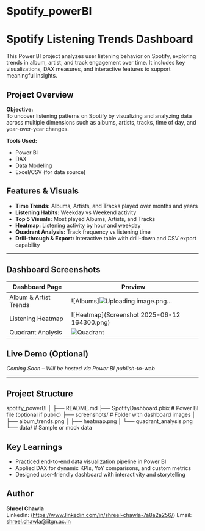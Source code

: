 # Spotify_powerBI

#  Spotify Listening Trends Dashboard

This Power BI project analyzes user listening behavior on Spotify, exploring trends in album, artist, and track engagement over time. It includes key visualizations, DAX measures, and interactive features to support meaningful insights.

## Project Overview

**Objective:**  
To uncover listening patterns on Spotify by visualizing and analyzing data across multiple dimensions such as albums, artists, tracks, time of day, and year-over-year changes.

**Tools Used:**  
- Power BI  
- DAX  
- Data Modeling  
- Excel/CSV (for data source)


##  Features & Visuals

-  **Time Trends:** Albums, Artists, and Tracks played over months and years  
-  **Listening Habits:** Weekday vs Weekend activity  
-  **Top 5 Visuals:** Most played Albums, Artists, and Tracks  
-  **Heatmap:** Listening activity by hour and weekday  
-  **Quadrant Analysis:** Track frequency vs listening time  
-  **Drill-through & Export:** Interactive table with drill-down and CSV export capability

---

##  Dashboard Screenshots

| Dashboard Page | Preview |
|----------------|---------|
| Album & Artist Trends | ![Albums]![Uploading image.png…]() |
| Listening Heatmap | ![Heatmap](Screenshot 2025-06-12 164300.png) |
| Quadrant Analysis | ![Quadrant](screenshots/quadrant_analysis.png) |



##  Live Demo (Optional)
*Coming Soon – Will be hosted via Power BI publish-to-web*

---

##  Project Structure

spotify_powerBI
│
├── README.md
├── SpotifyDashboard.pbix # Power BI file (optional if public)
├── screenshots/ # Folder with dashboard images
│ ├── album_trends.png
│ ├── heatmap.png
│ └── quadrant_analysis.png
└── data/ # Sample or mock data 

## Key Learnings

- Practiced end-to-end data visualization pipeline in Power BI
- Applied DAX for dynamic KPIs, YoY comparisons, and custom metrics
- Designed user-friendly dashboard with interactivity and storytelling

## Author

**Shreel Chawla**  
LinkedIn: (https://www.linkedin.com/in/shreel-chawla-7a8a2a256/) 
Email: shreel.chawla@iitgn.ac.in


